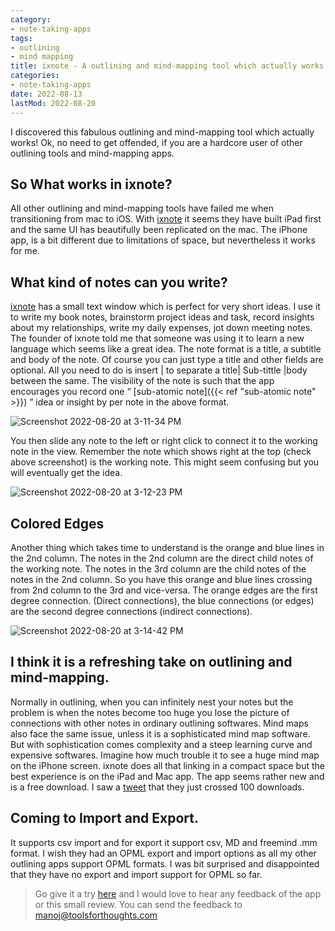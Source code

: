 ```yaml
---
category:
- note-taking-apps
tags:
- outlining
- mind mapping
title: ixnote - A outlining and mind-mapping tool which actually works
categories:
- note-taking-apps
date: 2022-08-13
lastMod: 2022-08-20
---
```

I discovered this fabulous outlining and mind-mapping tool which actually works! Ok, no need to get offended, if you are a hardcore user of other outlining tools and mind-mapping apps.

## So What works in ixnote?
All other outlining and mind-mapping tools have failed me when transitioning from mac to iOS. With [ixnote](https://www.ixnote.com/) it seems they have built iPad first and the same UI has beautifully been replicated on the mac. The iPhone app, is a bit different due to limitations of space, but nevertheless it works for me.

## What kind of notes can you write?
[ixnote](https://www.ixnote.com/) has a small text window which is perfect for very short ideas. I use it to write my book notes, brainstorm project ideas and task, record insights about my relationships, write my daily expenses, jot down meeting notes. The founder of ixnote told me that someone was using it to learn a new language which seems like a great idea. 
The note format is a title, a subtitle and body of the note. Of course you can just type a title and other fields are optional. All you need to do is insert | to separate a title| Sub-tittle |body between the same. The visibility of the note is such that the app encourages you record one “ [sub-atomic note]({{< ref "sub-atomic note" >}}) ” idea or insight by per note in the above format.

![Screenshot 2022-08-20 at 3-11-34 PM](https://mataroa.blog/images/1f8355a6.png)

You then slide any note to the left or right click  to connect it to the working note in the view. Remember the note which shows right at the top (check above screenshot) is the working note. This might seem confusing but you will eventually get the idea.

![Screenshot 2022-08-20 at 3-12-23 PM](https://mataroa.blog/images/3e22b1cb.png)

## Colored Edges
Another thing which takes time to understand is the orange and blue lines in the 2nd column. The notes in the 2nd column are the direct child notes of the working note. The notes in the 3rd column are the child notes of the notes in the 2nd column. So you have this orange and blue lines crossing from 2nd column to the 3rd and vice-versa. The orange edges  are the first degree connection. (Direct connections), the blue connections (or edges) are the second degree connections (indirect connections).

![Screenshot 2022-08-20 at 3-14-42 PM](https://mataroa.blog/images/86920b14.png)

## I think it is a refreshing take on outlining and mind-mapping.
Normally in outlining, when you can infinitely nest your notes but the problem is when the notes become too huge you lose the picture of connections with other notes in ordinary outlining softwares. Mind maps also face the same issue, unless it is a sophisticated mind map software. But with sophistication comes complexity and a steep learning curve and expensive softwares. Imagine how much trouble it to see a huge mind map on the iPhone screen. ixnote does all that linking in a compact space but the best experience is on the iPad and Mac app. The app seems rather new and is a free download. I saw a [tweet](https://twitter.com/Ixnoteapp/status/1558958475245264896?s=20&t=RmrhAVeoICAHp7MIzRovdg) that they just crossed 100 downloads.

## Coming to Import and Export.
It supports csv import  and for export it support csv, MD and freemind .mm format. I wish they had an OPML export and import options as all my other outlining apps support OPML formats. I was bit surprised and disappointed that they have no export and import support for OPML so far.

> Go give it a try [here](https://www.ixnote.com/) and I would love to hear any feedback of the app or this small review. You can send the feedback to manoj@toolsforthoughts.com
